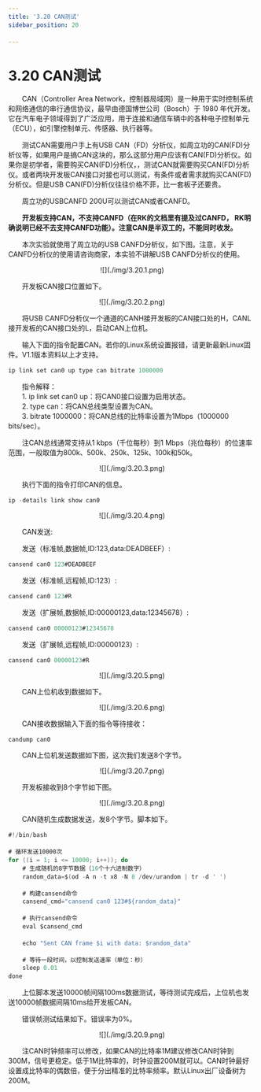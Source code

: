 ```yaml
---
title: '3.20 CAN测试'
sidebar_position: 20

---
```


# 3.20 CAN测试

&emsp;&emsp;CAN（Controller Area Network，控制器局域网）是一种用于实时控制系统和网络通信的串行通信协议，最早由德国博世公司（Bosch）于 1980 年代开发。它在汽车电子领域得到了广泛应用，用于连接和通信车辆中的各种电子控制单元（ECU），如引擎控制单元、传感器、执行器等。

&emsp;&emsp;测试CAN需要用户手上有USB CAN（FD）分析仪，如周立功的CAN(FD)分析仪等，如果用户是搞CAN这块的，那么这部分用户应该有CAN(FD)分析仪。如果你是初学者，需要购买CAN(FD)分析仪，，测试CAN就需要购买CAN(FD)分析仪。或者两块开发板CAN接口对接也可以测试，有条件或者需求就购买CAN(FD)分析仪。但是USB CAN(FD)分析仪往往价格不菲，比一套板子还要贵。

&emsp;&emsp;周立功的USBCANFD 200U可以测试CAN或者CANFD。

&emsp;&emsp;**开发板支持CAN，不支持CANFD（在RK的文档里有提及过CANFD， RK明确说明已经不去支持CANFD功能）。注意CAN是半双工的，不能同时收发。**

&emsp;&emsp;本次实验就使用了周立功的USB CANFD分析仪，如下图。注意，关于CANFD分析仪的使用请咨询商家，本实验不讲解USB CANFD分析仪的使用。

<center>
![](./img/3.20.1.png)
</center>

&emsp;&emsp;开发板CAN接口位置如下。


<center>
![](./img/3.20.2.png)
</center>

&emsp;&emsp;将USB CANFD分析仪一个通道的CANH接开发板的CAN接口处的H，CANL接开发板的CAN接口处的L，启动CAN上位机。

&emsp;&emsp;输入下面的指令配置CAN。若你的Linux系统设置报错，请更新最新Linux固件。V1.1版本资料以上才支持。

```c#
ip link set can0 up type can bitrate 1000000
```

&emsp;&emsp;指令解释：<br />
&emsp;&emsp;1.	ip link set can0 up：将CAN0接口设置为启用状态。<br />
&emsp;&emsp;2.	type can：将CAN总线类型设置为CAN。<br />
&emsp;&emsp;3.	bitrate 1000000：将CAN总线的比特率设置为1Mbps（1000000 bits/sec）。

&emsp;&emsp;注CAN总线通常支持从1 kbps（千位每秒）到1 Mbps（兆位每秒）的位速率范围，一般取值为800k、500k、250k、125k、100k和50k。

<center>
![](./img/3.20.3.png)
</center>

&emsp;&emsp;执行下面的指令打印CAN的信息。

```c#
ip -details link show can0
```

<center>
![](./img/3.20.4.png)
</center>

&emsp;&emsp;CAN发送:

&emsp;&emsp;发送（标准帧,数据帧,ID:123,data:DEADBEEF）:

```c#
cansend can0 123#DEADBEEF
```

&emsp;&emsp;发送（标准帧,远程帧,ID:123）:

```c#
cansend can0 123#R
```

&emsp;&emsp;发送（扩展帧,数据帧,ID:00000123,data:12345678）:

```c#
cansend can0 00000123#12345678
```

&emsp;&emsp;发送（扩展帧,远程帧,ID:00000123）:

```c#
cansend can0 00000123#R
```

<center>
![](./img/3.20.5.png)
</center>

&emsp;&emsp;CAN上位机收到数据如下。

<center>
![](./img/3.20.6.png)
</center>

&emsp;&emsp;CAN接收数据输入下面的指令等待接收：

```c#
candump can0
```

&emsp;&emsp;CAN上位机发送数据如下图，这次我们发送8个字节。

<center>
![](./img/3.20.7.png)
</center>

&emsp;&emsp;开发板接收到8个字节如下图。

<center>
![](./img/3.20.8.png)
</center>

&emsp;&emsp;CAN随机生成数据发送，发8个字节。脚本如下。

```c#
#!/bin/bash

# 循环发送10000次
for ((i = 1; i <= 10000; i++)); do
    # 生成随机的8字节数据（16个十六进制数字）
    random_data=$(od -A n -t x8 -N 8 /dev/urandom | tr -d ' ')

    # 构建cansend命令
    cansend_cmd="cansend can0 123#${random_data}"

    # 执行cansend命令
    eval $cansend_cmd

    echo "Sent CAN frame $i with data: $random_data"

    # 等待一段时间，以控制发送速率（单位：秒）
    sleep 0.01
done
```

&emsp;&emsp;上位脚本发送10000帧间隔100ms数据测试，等待测试完成后，上位机也发送10000帧数据间隔10ms给开发板CAN。

&emsp;&emsp;错误帧测试结果如下。错误率为0%。

<center>
![](./img/3.20.9.png)
</center>

&emsp;&emsp;注CAN时钟频率可以修改，如果CAN的比特率1M建议修改CAN时钟到300M，信号更稳定。低于1M比特率的，时钟设置200M就可以。CAN时钟最好设置成比特率的偶数倍，便于分出精准的比特率频率。默认Linux出厂设备树为200M。






